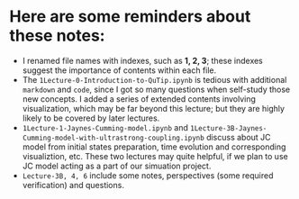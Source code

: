 # Here are some reminders about these notes:
* I renamed file names with indexes, such as **1, 2, 3**; these indexes suggest the importance of contents within each file.
* The `1Lecture-0-Introduction-to-QuTip.ipynb` is tedious with additional `markdown` and `code`, since I got so many questions when self-study
those new concepts. I added a series of extended contents involving visualization, which may be far beyond this lecture; but they are highly likely to be
covered by later lectures.
* `1Lecture-1-Jaynes-Cumming-model.ipynb` and `1Lecture-3B-Jaynes-Cumming-model-with-ultrastrong-coupling.ipynb` discuss about JC model
from initial states preparation, time evolution and corresponding visualiztion, etc. These two lectures may quite helpful, if we plan to
use JC model acting as a part of our simuation project.
* `Lecture-3B, 4, 6` include some notes, perspectives (some required verification) and questions.

